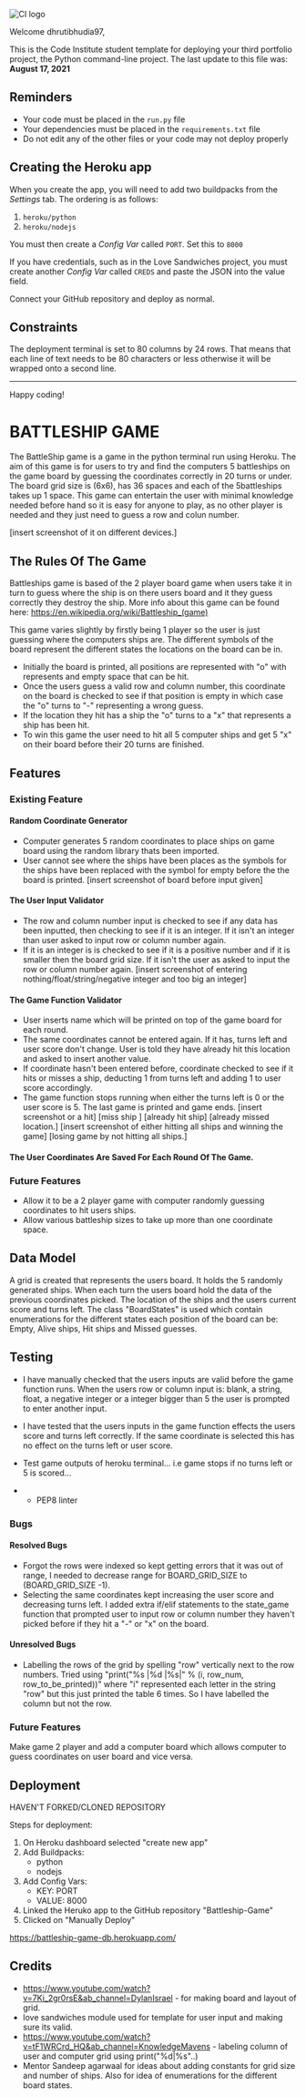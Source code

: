 ![CI logo](https://codeinstitute.s3.amazonaws.com/fullstack/ci_logo_small.png)

Welcome dhrutibhudia97,

This is the Code Institute student template for deploying your third portfolio project, the Python command-line project. The last update to this file was: **August 17, 2021**

## Reminders

* Your code must be placed in the `run.py` file
* Your dependencies must be placed in the `requirements.txt` file
* Do not edit any of the other files or your code may not deploy properly

## Creating the Heroku app

When you create the app, you will need to add two buildpacks from the _Settings_ tab. The ordering is as follows:

1. `heroku/python`
2. `heroku/nodejs`

You must then create a _Config Var_ called `PORT`. Set this to `8000`

If you have credentials, such as in the Love Sandwiches project, you must create another _Config Var_ called `CREDS` and paste the JSON into the value field.

Connect your GitHub repository and deploy as normal.

## Constraints

The deployment terminal is set to 80 columns by 24 rows. That means that each line of text needs to be 80 characters or less otherwise it will be wrapped onto a second line.


-----
Happy coding!



# BATTLESHIP GAME

The BattleShip game is a game in the python terminal run using Heroku.
The aim of this game is for users to try and find the computers 5 battleships on the game board by guessing the coordinates correctly in 20 turns or under. 
The board grid size is (6x6), has 36 spaces and each of the 5battleships takes up 1 space.
This game can entertain the user with minimal knowledge needed before hand so it is easy for anyone to play, as no other player is needed and they just need to guess a row and colun number.

[insert screenshot of it on different devices.]


## The Rules Of The Game

Battleships game is based of the 2 player board game when users take it in turn to guess where the ship is on there users board and it they guess correctly they destroy the ship. More info about this game can be found here: https://en.wikipedia.org/wiki/Battleship_(game)

This game varies slightly by firstly being 1 player so the user is just guessing where the computers ships are.
The different symbols of the board represent the different states the locations on the board can be in.

- Initially the board is printed, all positions are represented with "o" with represents and empty space that can be hit.
- Once the users guess a valid row and column number, this coordinate on the board is checked to see if that position is empty in which case the "o" turns to "-" representing a wrong guess. 
- If the location they hit has a ship the "o" turns to a "x" that represents a ship has been hit.
- To win this game the user need to hit all 5 computer ships and get 5 "x" on their board before their 20 turns are finished.


## Features

### Existing Feature

#### Random Coordinate Generator
- Computer generates 5 random coordinates to place ships on game board using the random library thats been imported.
- User cannot see where the ships have been places as the symbols for the ships have been replaced with the symbol for empty before the the board is printed.
[insert screenshot of board before input given]

#### The User Input Validator 
- The row and column number input is checked to see if any data has been inputted, then checking to see if it is an integer. If it isn't an integer than user asked to input row or column number again.
- If it is an integer is is checked to see if it is a positive number and if it is smaller then the board grid size. If it isn't the user as asked to input the row or column number again.
[insert screenshot of entering nothing/float/string/negative integer and too big an integer]

#### The Game Function Validator
- User inserts name which will be printed on top of the game board for each round.
- The same coordinates cannot be entered again. If it has, turns left and user score don't change. User is told they have already hit this location and asked to insert another value.
- If coordinate hasn't been entered before, coordinate checked to see if it hits or misses a ship, deducting 1 from turns left and adding 1 to user score accordingly.
- The game function stops running when either the turns left is 0 or the user score is 5. The last game is printed and game ends.
[insert screenshot or a hit]
[miss ship ]
[already hit ship]
[already missed location.]
[insert screenshot of either hitting all ships and winning the game]
[losing game by not hitting all ships.]

#### The User Coordinates Are Saved For Each Round Of The Game.
 

### Future Features
- Allow it to be a 2 player game with computer randomly guessing coordinates to hit users ships.
- Allow various battleship sizes to take up more than one coordinate space.


## Data Model

A grid is created that represents the users board. It holds the 5 randomly generated ships. When each turn the users board hold the data of the previous coordinates picked. The location of the ships and the users current score and turns left. 
The class "BoardStates" is used which contain enumerations for the different states each position of the board can be: Empty, Alive ships, Hit ships and Missed guesses.


## Testing
- I have manually checked that the users inputs are valid before the game function runs. When the users row or column input is: blank, a string, float, a negative integer or a integer bigger than 5 the user is prompted to enter another input.
- I have tested that the users inputs in the game function effects the users score and turns left correctly. If the same coordinate is selected this has no effect on the turns left or user score.

- Test game outputs of heroku terminal... i.e game stops if no turns left or 5 is scored...
- - PEP8 linter


### Bugs

#### Resolved Bugs
- Forgot the rows were indexed so kept getting errors that it was out of range, I needed to decrease range for BOARD_GRID_SIZE to (BOARD_GRID_SIZE -1).
- Selecting the same coordinates kept increasing the user score and decreasing turns left. I added extra if/elif statements to the state_game function that prompted user to input row or column number they haven't picked before if they hit a "-" or "x" on the board.

#### Unresolved Bugs
- Labelling the rows of the grid by spelling "row" vertically next to the row numbers. Tried using "print("%s |%d |%s|" % (i, row_num, row_to_be_printed))" where "i" represented each letter in the string "row" but this just printed the table 6 times. So I have labelled the column but not the row.


### Future Features
Make game 2 player and add a computer board which allows computer to guess coordinates on user board and vice versa.


## Deployment
HAVEN'T FORKED/CLONED REPOSITORY

Steps for deployment:
1) On Heroku dashboard selected "create new app"
2) Add Buildpacks:
    - python
    - nodejs
3) Add Config Vars:
    - KEY: PORT
    - VALUE: 8000
4) Linked the Heruko app to the GitHub repository "Battleship-Game"
5) Clicked on "Manually Deploy"

https://battleship-game-db.herokuapp.com/




## Credits
- https://www.youtube.com/watch?v=7Ki_2gr0rsE&ab_channel=DylanIsrael - for making board and layout of grid.
- love sandwiches module used for template for user input and making sure its valid.		
- https://www.youtube.com/watch?v=tF1WRCrd_HQ&ab_channel=KnowledgeMavens - labeling column of user and computer grid using print("%d|%s"..)
- Mentor Sandeep agarwaal for ideas about adding constants for grid size and number of ships. Also for idea of enumerations for the different board states.








